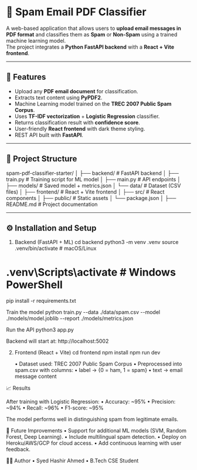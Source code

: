 # 📧 Spam Email PDF Classifier

A web-based application that allows users to **upload email messages in PDF format** and classifies them as **Spam** or **Non-Spam** using a trained machine learning model.  
The project integrates a **Python FastAPI backend** with a **React + Vite frontend**.

---

## 🚀 Features
- Upload any **PDF email document** for classification.
- Extracts text content using **PyPDF2**.
- Machine Learning model trained on the **TREC 2007 Public Spam Corpus**.
- Uses **TF-IDF vectorization** + **Logistic Regression** classifier.
- Returns classification result with **confidence score**.
- User-friendly **React frontend** with dark theme styling.
- REST API built with **FastAPI**.

---

## 📂 Project Structure
spam-pdf-classifier-starter/
│
├── backend/                # FastAPI backend
│   ├── train.py            # Training script for ML model
│   ├── main.py             # API endpoints
│   ├── models/             # Saved model + metrics.json
│   └── data/               # Dataset (CSV files)
│
├── frontend/               # React + Vite frontend
│   ├── src/                # React components
│   ├── public/             # Static assets
│   └── package.json
│
├── README.md               # Project documentation

---

## ⚙️ Installation and Setup

1. Backend (FastAPI + ML)
cd backend
python3 -m venv .venv
source .venv/bin/activate   # macOS/Linux
# .venv\Scripts\activate    # Windows PowerShell

pip install -r requirements.txt

Train the model
python train.py --data ./data/spam.csv --model ./models/model.joblib --report ./models/metrics.json

Run the API
python3 app.py

Backend will start at: http://localhost:5002 


2. Frontend (React + Vite)
cd frontend
npm install
npm run dev

	•	Dataset used: TREC 2007 Public Spam Corpus
	•	Preprocessed into spam.csv with columns:
	•	label → {0 = ham, 1 = spam}
	•	text → email message content

  📈 Results

After training with Logistic Regression:
	•	Accuracy: ~95%
	•	Precision: ~94%
	•	Recall: ~96%
	•	F1-score: ~95%

The model performs well in distinguishing spam from legitimate emails.

📌 Future Improvements
	•	Support for additional ML models (SVM, Random Forest, Deep Learning).
	•	Include multilingual spam detection.
	•	Deploy on Heroku/AWS/GCP for cloud access.
	•	Add continuous learning with user feedback.

👨‍💻 Author
	•	Syed Hashir Ahmed
	•	B.Tech CSE Student



